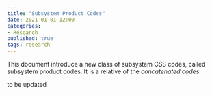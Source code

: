 ```yaml
---
title: "Subsystem Product Codes"
date: 2021-01-01 12:00
categories:
- Research
published: true
tags: research
---
```



This document introduce a new class of subsystem CSS codes, called subsystem product codes. It is a relative of the _concatenated codes_.

<!-- more -->

to be updated

